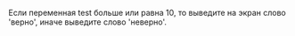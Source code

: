 Если переменная test больше или равна 10, то выведите на экран слово 'верно', иначе выведите слово 'неверно'.